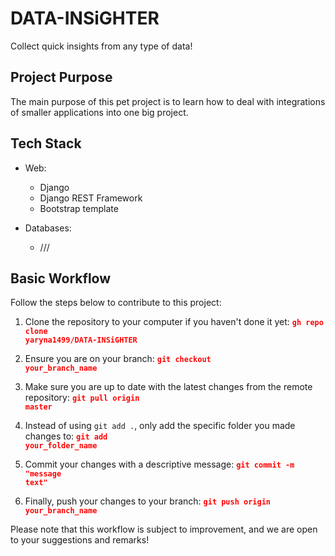 # DATA-INSiGHTER

Collect quick insights from any type of data!

## Project Purpose

The main purpose of this pet project is to learn how to deal with integrations of smaller applications into one big project.

## Tech Stack

- Web:
  - Django
  - Django REST Framework
  - Bootstrap template

- Databases:
  - ///

## Basic Workflow

Follow the steps below to contribute to this project:

1. Clone the repository to your computer if you haven't done it yet:
   <code><strong style="color: red;">gh repo clone yaryna1499/DATA-INSiGHTER</strong></code>

2. Ensure you are on your branch:
   <code><strong style="color: red;">git checkout your_branch_name</strong></code>

3. Make sure you are up to date with the latest changes from the remote repository:
   <code><strong style="color: red;">git pull origin master</strong></code>

4. Instead of using `git add .`, only add the specific folder you made changes to:
   <code><strong style="color: red;">git add your_folder_name</strong></code>

5. Commit your changes with a descriptive message:
   <code><strong style="color: red;">git commit -m "message text"</strong></code>

6. Finally, push your changes to your branch:
   <code><strong style="color: red;">git push origin your_branch_name</strong></code>

Please note that this workflow is subject to improvement, and we are open to your suggestions and remarks!

